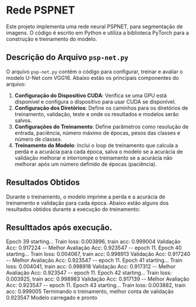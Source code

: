 # Rede PSPNET

Este projeto implementa uma rede neural PSPNET, para segmentação de imagens. O código é escrito em Python e utiliza a biblioteca PyTorch para a construção e treinamento do modelo.

## Descrição do Arquivo `psp-net.py`

O arquivo `psp-net.py` contém o código para configurar, treinar e avaliar o modelo U-Net com VGG16. Abaixo estão os principais componentes do arquivo:

1. **Configuração do Dispositivo CUDA**: Verifica se uma GPU está disponível e configura o dispositivo para usar CUDA se disponível.
2. **Configuração dos Diretórios**: Define os caminhos para os diretórios de treinamento, validação, teste e onde os resultados e modelos serão salvos.
3. **Configurações do Treinamento**: Define parâmetros como resolução de entrada, paciência, número máximo de épocas, pesos das classes e número de classes.
4. **Treinamento do Modelo**: Inclui o loop de treinamento que calcula a perda e a acurácia para cada época, salva o modelo se a acurácia de validação melhorar e interrompe o treinamento se a acurácia não melhorar após um número definido de épocas (paciência).

## Resultados Obtidos

Durante o treinamento, o modelo imprime a perda e a acurácia de treinamento e validação para cada época. Abaixo estão alguns dos resultados obtidos durante a execução do treinamento:

## Resulttados após execução.
Epoch 39 starting...
Train loss: 0.003896, train acc: 0.999004
Validação Acc: 0.917224 -- Melhor Avaliação Acc: 0.923547 -- epoch 11.
Epoch 40 starting...
Train loss: 0.004067, train acc: 0.998913
Validação Acc: 0.917240 -- Melhor Avaliação Acc: 0.923547 -- epoch 11.
Epoch 41 starting...
Train loss: 0.004041, train acc: 0.998918
Validação Acc: 0.917312 -- Melhor Avaliação Acc: 0.923547 -- epoch 11.
Epoch 42 starting...
Train loss: 0.003925, train acc: 0.998983
Validação Acc: 0.917139 -- Melhor Avaliação Acc: 0.923547 -- epoch 11.
Epoch 43 starting...
Train loss: 0.003882, train acc: 0.999005
Terminando o treinamento, melhor conta de validação 0.923547
Modelo carregado e pronto 